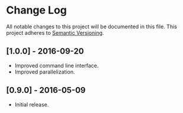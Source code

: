 # Change Log
All notable changes to this project will be documented in this file.
This project adheres to [Semantic Versioning](http://semver.org/).

## [1.0.0] - 2016-09-20
- Improved command line interface.
- Improved parallelization.

## [0.9.0] - 2016-05-09
- Initial release.
